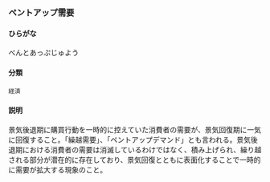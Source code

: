 <div style="display:none;">

## [あ行](securities-terms?id=あ行)
## [か行](securities-terms?id=か行)
## [さ行](securities-terms?id=さ行)
## [た行](securities-terms?id=た行)
## [な行](securities-terms?id=な行)
## [は行](securities-terms?id=は行)

</div>

### ペントアップ需要

#### ひらがな

べんとあっぷじゅよう

#### 分類

`経済`

#### 説明

景気後退期に購買行動を一時的に控えていた消費者の需要が、景気回復期に一気に回復すること。「繰越需要」、「ペントアップデマンド」とも言われる。景気後退期における消費者の需要は消滅しているわけではなく、積み上げられ、繰り越される部分が潜在的に存在しており、景気回復とともに表面化することで一時的に需要が拡大する現象のこと。

<div style="display:none;">

## [ま行](securities-terms?id=ま行)
## [や行](securities-terms?id=や行)
## [ら行](securities-terms?id=ら行)
## [わ行](securities-terms?id=わ行)
## [英数字・記号](securities-terms?id=英数字・記号)

</div>

